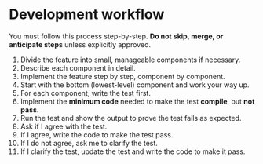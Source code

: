 # Development workflow

You must follow this process step-by-step. **Do not skip, merge, or anticipate steps** unless explicitly approved.

1. Divide the feature into small, manageable components if necessary.
2. Describe each component in detail.
3. Implement the feature step by step, component by component.
4. Start with the bottom (lowest-level) component and work your way up.
5. For each component, write the test first.
6. Implement the **minimum code** needed to make the test **compile**, but **not pass**.
7. Run the test and show the output to prove the test fails as expected.
8. Ask if I agree with the test.
9. If I agree, write the code to make the test pass.
10. If I do not agree, ask me to clarify the test.
11. If I clarify the test, update the test and write the code to make it pass.
